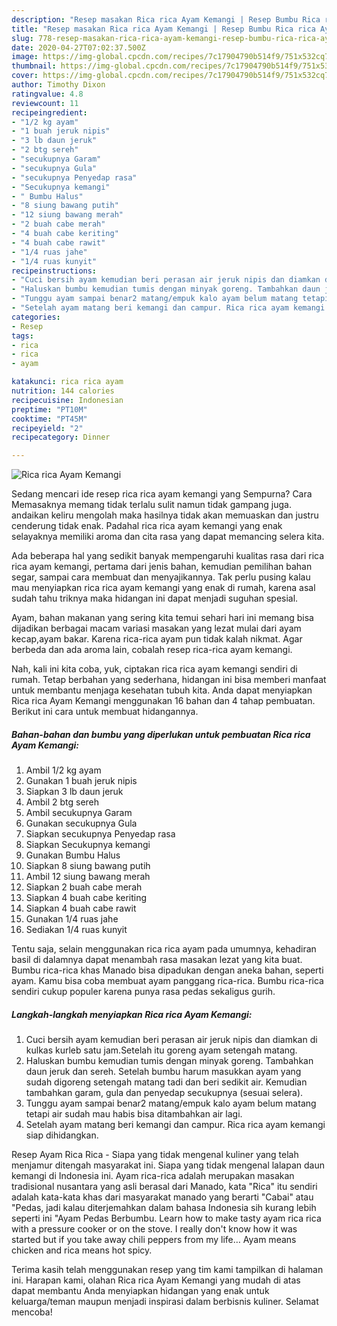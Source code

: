 ```yaml
---
description: "Resep masakan Rica rica Ayam Kemangi | Resep Bumbu Rica rica Ayam Kemangi Yang Lezat"
title: "Resep masakan Rica rica Ayam Kemangi | Resep Bumbu Rica rica Ayam Kemangi Yang Lezat"
slug: 778-resep-masakan-rica-rica-ayam-kemangi-resep-bumbu-rica-rica-ayam-kemangi-yang-lezat
date: 2020-04-27T07:02:37.500Z
image: https://img-global.cpcdn.com/recipes/7c17904790b514f9/751x532cq70/rica-rica-ayam-kemangi-foto-resep-utama.jpg
thumbnail: https://img-global.cpcdn.com/recipes/7c17904790b514f9/751x532cq70/rica-rica-ayam-kemangi-foto-resep-utama.jpg
cover: https://img-global.cpcdn.com/recipes/7c17904790b514f9/751x532cq70/rica-rica-ayam-kemangi-foto-resep-utama.jpg
author: Timothy Dixon
ratingvalue: 4.8
reviewcount: 11
recipeingredient:
- "1/2 kg ayam"
- "1 buah jeruk nipis"
- "3 lb daun jeruk"
- "2 btg sereh"
- "secukupnya Garam"
- "secukupnya Gula"
- "secukupnya Penyedap rasa"
- "Secukupnya kemangi"
- " Bumbu Halus"
- "8 siung bawang putih"
- "12 siung bawang merah"
- "2 buah cabe merah"
- "4 buah cabe keriting"
- "4 buah cabe rawit"
- "1/4 ruas jahe"
- "1/4 ruas kunyit"
recipeinstructions:
- "Cuci bersih ayam kemudian beri perasan air jeruk nipis dan diamkan di kulkas kurleb satu jam.Setelah itu goreng ayam setengah matang."
- "Haluskan bumbu kemudian tumis dengan minyak goreng. Tambahkan daun jeruk dan sereh. Setelah bumbu harum masukkan ayam yang sudah digoreng setengah matang tadi dan beri sedikit air. Kemudian tambahkan garam, gula dan penyedap secukupnya (sesuai selera)."
- "Tunggu ayam sampai benar2 matang/empuk kalo ayam belum matang tetapi air sudah mau habis bisa ditambahkan air lagi."
- "Setelah ayam matang beri kemangi dan campur. Rica rica ayam kemangi siap dihidangkan."
categories:
- Resep
tags:
- rica
- rica
- ayam

katakunci: rica rica ayam 
nutrition: 144 calories
recipecuisine: Indonesian
preptime: "PT10M"
cooktime: "PT45M"
recipeyield: "2"
recipecategory: Dinner

---
```



![Rica rica Ayam Kemangi](https://img-global.cpcdn.com/recipes/7c17904790b514f9/751x532cq70/rica-rica-ayam-kemangi-foto-resep-utama.jpg)

Sedang mencari ide resep rica rica ayam kemangi yang Sempurna? Cara Memasaknya memang tidak terlalu sulit namun tidak gampang juga. andaikan keliru mengolah maka hasilnya tidak akan memuaskan dan justru cenderung tidak enak. Padahal rica rica ayam kemangi yang enak selayaknya memiliki aroma dan cita rasa yang dapat memancing selera kita.

Ada beberapa hal yang sedikit banyak mempengaruhi kualitas rasa dari rica rica ayam kemangi, pertama dari jenis bahan, kemudian pemilihan bahan segar, sampai cara membuat dan menyajikannya. Tak perlu pusing kalau mau menyiapkan rica rica ayam kemangi yang enak di rumah, karena asal sudah tahu triknya maka hidangan ini dapat menjadi suguhan spesial.

Ayam, bahan makanan yang sering kita temui sehari hari ini memang bisa dijadikan berbagai macam variasi masakan yang lezat mulai dari ayam kecap,ayam bakar. Karena rica-rica ayam pun tidak kalah nikmat. Agar berbeda dan ada aroma lain, cobalah resep rica-rica ayam kemangi.


Nah, kali ini kita coba, yuk, ciptakan rica rica ayam kemangi sendiri di rumah. Tetap berbahan yang sederhana, hidangan ini bisa memberi manfaat untuk membantu menjaga kesehatan tubuh kita. Anda dapat menyiapkan Rica rica Ayam Kemangi menggunakan 16 bahan dan 4 tahap pembuatan. Berikut ini cara untuk membuat hidangannya.

<!--inarticleads1-->

##### Bahan-bahan dan bumbu yang diperlukan untuk pembuatan Rica rica Ayam Kemangi:

1. Ambil 1/2 kg ayam
1. Gunakan 1 buah jeruk nipis
1. Siapkan 3 lb daun jeruk
1. Ambil 2 btg sereh
1. Ambil secukupnya Garam
1. Gunakan secukupnya Gula
1. Siapkan secukupnya Penyedap rasa
1. Siapkan Secukupnya kemangi
1. Gunakan  Bumbu Halus
1. Siapkan 8 siung bawang putih
1. Ambil 12 siung bawang merah
1. Siapkan 2 buah cabe merah
1. Siapkan 4 buah cabe keriting
1. Siapkan 4 buah cabe rawit
1. Gunakan 1/4 ruas jahe
1. Sediakan 1/4 ruas kunyit


Tentu saja, selain menggunakan rica rica ayam pada umumnya, kehadiran basil di dalamnya dapat menambah rasa masakan lezat yang kita buat. Bumbu rica-rica khas Manado bisa dipadukan dengan aneka bahan, seperti ayam. Kamu bisa coba membuat ayam panggang rica-rica. Bumbu rica-rica sendiri cukup populer karena punya rasa pedas sekaligus gurih. 

<!--inarticleads2-->

##### Langkah-langkah menyiapkan Rica rica Ayam Kemangi:

1. Cuci bersih ayam kemudian beri perasan air jeruk nipis dan diamkan di kulkas kurleb satu jam.Setelah itu goreng ayam setengah matang.
1. Haluskan bumbu kemudian tumis dengan minyak goreng. Tambahkan daun jeruk dan sereh. Setelah bumbu harum masukkan ayam yang sudah digoreng setengah matang tadi dan beri sedikit air. Kemudian tambahkan garam, gula dan penyedap secukupnya (sesuai selera).
1. Tunggu ayam sampai benar2 matang/empuk kalo ayam belum matang tetapi air sudah mau habis bisa ditambahkan air lagi.
1. Setelah ayam matang beri kemangi dan campur. Rica rica ayam kemangi siap dihidangkan.


Resep Ayam Rica Rica - Siapa yang tidak mengenal kuliner yang telah menjamur ditengah masyarakat ini. Siapa yang tidak mengenal lalapan daun kemangi di Indonesia ini. Ayam rica-rica adalah merupakan masakan tradisional nusantara yang asli berasal dari Manado, kata &#34;Rica&#34; itu sendiri adalah kata-kata khas dari masyarakat manado yang berarti &#34;Cabai&#34; atau &#34;Pedas, jadi kalau diterjemahkan dalam bahasa Indonesia sih kurang lebih seperti ini &#34;Ayam Pedas Berbumbu. Learn how to make tasty ayam rica rica with a pressure cooker or on the stove. I really don&#39;t know how it was started but if you take away chili peppers from my life… Ayam means chicken and rica means hot spicy. 

Terima kasih telah menggunakan resep yang tim kami tampilkan di halaman ini. Harapan kami, olahan Rica rica Ayam Kemangi yang mudah di atas dapat membantu Anda menyiapkan hidangan yang enak untuk keluarga/teman maupun menjadi inspirasi dalam berbisnis kuliner. Selamat mencoba!
